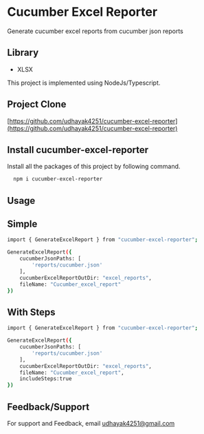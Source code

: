 
# Cucumber Excel Reporter
Generate cucumber excel reports from cucumber json reports


## Library

* XLSX

This project is implemented using NodeJs/Typescript.



## Project Clone

[https://github.com/udhayak4251/cucumber-excel-reporter](https://github.com/udhayak4251/cucumber-excel-reporter)


## Install cucumber-excel-reporter

Install all the packages of this project by following command.

```bash
  npm i cucumber-excel-reporter
```


## Usage
## Simple
```bash
import { GenerateExcelReport } from "cucumber-excel-reporter";

GenerateExcelReport({
    cucumberJsonPaths: [
        'reports/cucumber.json'
    ],
    cucumberExcelReportOutDir: "excel_reports",
    fileName: "Cucumber_excel_report"
})
```
## With Steps
```bash
import { GenerateExcelReport } from "cucumber-excel-reporter";

GenerateExcelReport({
    cucumberJsonPaths: [
        'reports/cucumber.json'
    ],
    cucumberExcelReportOutDir: "excel_reports",
    fileName: "Cucumber_excel_report",
    includeSteps:true
})
```

## Feedback/Support

For support and Feedback, email udhayak4251@gmail.com
